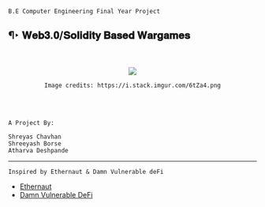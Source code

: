 `B.E Computer Engineering Final Year Project`
## ¶‣ 𝐖𝐞𝐛𝟑.𝟎/𝐒𝐨𝐥𝐢𝐝𝐢𝐭𝐲 𝐁𝐚𝐬𝐞𝐝 𝐖𝐚𝐫𝐠𝐚𝐦𝐞𝐬

<br>
<br>
<div align=center>
  <img src=https://user-images.githubusercontent.com/68887544/191313082-81c1e150-e475-440e-a0ee-32ce1fa08438.png>
  <p> <code> Image credits: https://i.stack.imgur.com/6tZa4.png </code> </p>
</div>
<br>
<br>



```
A Project By:

Shreyas Chavhan
Shreeyash Borse
Atharva Deshpande
```
---

```
Inspired by Ethernaut & Damn Vulnerable deFi
```

- [Ethernaut](https://github.com/OpenZeppelin/ethernaut)
- [Damn Vulnerable DeFi](https://github.com/tinchoabbate/damn-vulnerable-defi/tree/v2.2.0)
